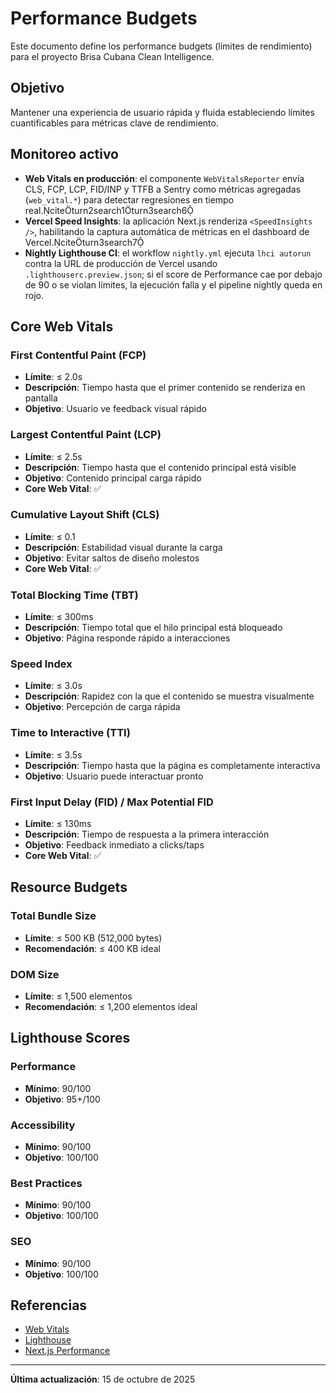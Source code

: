 # Performance Budgets

Este documento define los performance budgets (límites de rendimiento) para el proyecto Brisa Cubana Clean Intelligence.

## Objetivo

Mantener una experiencia de usuario rápida y fluida estableciendo límites cuantificables para métricas clave de rendimiento.

## Monitoreo activo

- **Web Vitals en producción**: el componente `WebVitalsReporter` envía CLS, FCP, LCP, FID/INP y TTFB a Sentry como métricas agregadas (`web_vital.*`) para detectar regresiones en tiempo real.citeturn2search1turn3search6
- **Vercel Speed Insights**: la aplicación Next.js renderiza `<SpeedInsights />`, habilitando la captura automática de métricas en el dashboard de Vercel.citeturn3search7
- **Nightly Lighthouse CI**: el workflow `nightly.yml` ejecuta `lhci autorun` contra la URL de producción de Vercel usando `.lighthouserc.preview.json`; si el score de Performance cae por debajo de 90 o se violan límites, la ejecución falla y el pipeline nightly queda en rojo.

## Core Web Vitals

### First Contentful Paint (FCP)

- **Límite**: ≤ 2.0s
- **Descripción**: Tiempo hasta que el primer contenido se renderiza en pantalla
- **Objetivo**: Usuario ve feedback visual rápido

### Largest Contentful Paint (LCP)

- **Límite**: ≤ 2.5s
- **Descripción**: Tiempo hasta que el contenido principal está visible
- **Objetivo**: Contenido principal carga rápido
- **Core Web Vital**: ✅

### Cumulative Layout Shift (CLS)

- **Límite**: ≤ 0.1
- **Descripción**: Estabilidad visual durante la carga
- **Objetivo**: Evitar saltos de diseño molestos
- **Core Web Vital**: ✅

### Total Blocking Time (TBT)

- **Límite**: ≤ 300ms
- **Descripción**: Tiempo total que el hilo principal está bloqueado
- **Objetivo**: Página responde rápido a interacciones

### Speed Index

- **Límite**: ≤ 3.0s
- **Descripción**: Rapidez con la que el contenido se muestra visualmente
- **Objetivo**: Percepción de carga rápida

### Time to Interactive (TTI)

- **Límite**: ≤ 3.5s
- **Descripción**: Tiempo hasta que la página es completamente interactiva
- **Objetivo**: Usuario puede interactuar pronto

### First Input Delay (FID) / Max Potential FID

- **Límite**: ≤ 130ms
- **Descripción**: Tiempo de respuesta a la primera interacción
- **Objetivo**: Feedback inmediato a clicks/taps
- **Core Web Vital**: ✅

## Resource Budgets

### Total Bundle Size

- **Límite**: ≤ 500 KB (512,000 bytes)
- **Recomendación**: ≤ 400 KB ideal

### DOM Size

- **Límite**: ≤ 1,500 elementos
- **Recomendación**: ≤ 1,200 elementos ideal

## Lighthouse Scores

### Performance

- **Mínimo**: 90/100
- **Objetivo**: 95+/100

### Accessibility

- **Mínimo**: 90/100
- **Objetivo**: 100/100

### Best Practices

- **Mínimo**: 90/100
- **Objetivo**: 100/100

### SEO

- **Mínimo**: 90/100
- **Objetivo**: 100/100

## Referencias

- [Web Vitals](https://web.dev/vitals/)
- [Lighthouse](https://developers.google.com/web/tools/lighthouse)
- [Next.js Performance](https://nextjs.org/docs/advanced-features/measuring-performance)

---

**Última actualización**: 15 de octubre de 2025
